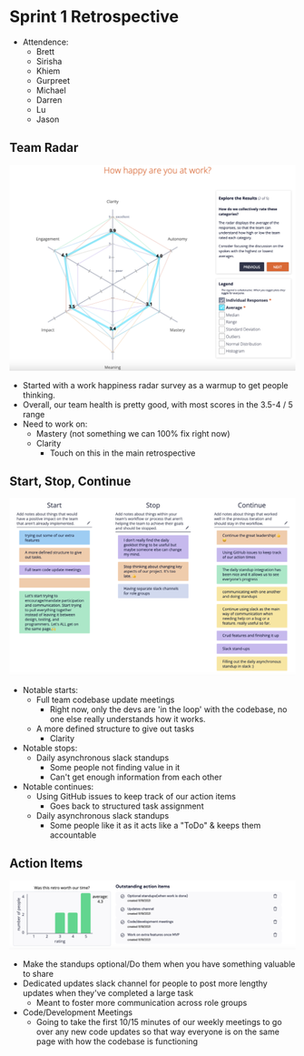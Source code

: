 # Sprint 1 Retrospective

- Attendence:
  - Brett
  - Sirisha
  - Khiem
  - Gurpreet
  - Michael
  - Darren
  - Lu
  - Jason

## Team Radar
![Team Radar](team_radar.png)
- Started with a work happiness radar survey as a warmup to get people thinking.
- Overall, our team health is pretty good, with most scores in the 3.5-4 / 5 range
- Need to work on:
  - Mastery (not something we can 100% fix right now)
  - Clarity
    - Touch on this in the main retrospective
## Start, Stop, Continue
![Start, Stop, Continue](start_stop_continue.png)
- Notable starts:
  - Full team codebase update meetings
    - Right now, only the devs are 'in the loop' with the codebase, no one else really understands how it works. 
  - A more defined structure to give out tasks
    - Clarity 
- Notable stops:
  - Daily asynchronous slack standups
    - Some people not finding value in it
    - Can't get enough information from each other
- Notable continues:
  - Using GitHub issues to keep track of our action items
    - Goes back to structured task assignment
  - Daily asynchronous slack standups
    - Some people like it as it acts like a "ToDo" & keeps them accountable
## Action Items
![Action items](action_items.png)
- Make the standups optional/Do them when you have something valuable to share
- Dedicated updates slack channel for people to post more lengthy updates when they've completed a large task
  - Meant to foster more communication across role groups
- Code/Development Meetings
  - Going to take the first 10/15 minutes of our weekly meetings to go over any new code updates so that way everyone is on the same page with how the codebase is functioning             

